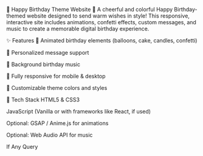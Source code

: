 🎉 Happy Birthday Theme Website 🎂
A cheerful and colorful Happy Birthday-themed website designed to send warm wishes in style! This responsive, interactive site includes animations, confetti effects, custom messages, and music to create a memorable digital birthday experience.

✨ Features
🎈 Animated birthday elements (balloons, cake, candles, confetti)

📝 Personalized message support

🎵 Background birthday music

📱 Fully responsive for mobile & desktop

🎨 Customizable theme colors and styles

🚀 Tech Stack
HTML5 & CSS3

JavaScript (Vanilla or with frameworks like React, if used)

Optional: GSAP / Anime.js for animations

Optional: Web Audio API for music


If Any Query 